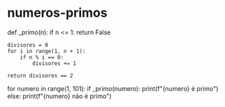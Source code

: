 # numeros-primos
def _primo(n):
    if n <= 1:
        return False

    divisores = 0
    for i in range(1, n + 1):
        if n % i == 0:
            divisores += 1

    return divisores == 2

for numero in range(1, 101):
    if _primo(numero):
        print(f"{numero} é primo")
    else:
        print(f"{numero} não é primo")
